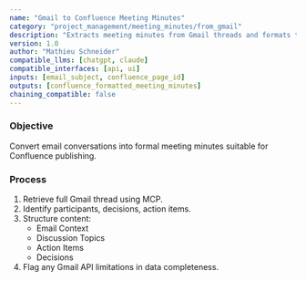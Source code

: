 ```yaml
---
name: "Gmail to Confluence Meeting Minutes"
category: "project_management/meeting_minutes/from_gmail"
description: "Extracts meeting minutes from Gmail threads and formats them for Confluence."
version: 1.0
author: "Mathieu Schneider"
compatible_llms: [chatgpt, claude]
compatible_interfaces: [api, ui]
inputs: [email_subject, confluence_page_id]
outputs: [confluence_formatted_meeting_minutes]
chaining_compatible: false
---
```


### Objective
Convert email conversations into formal meeting minutes suitable for Confluence publishing.

### Process
1. Retrieve full Gmail thread using MCP.
2. Identify participants, decisions, action items.
3. Structure content:
   - Email Context
   - Discussion Topics
   - Action Items
   - Decisions
4. Flag any Gmail API limitations in data completeness.
